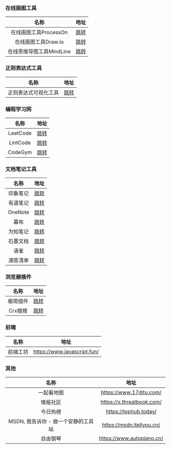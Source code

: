 ### 在线画图工具

|        名称        |                 地址                  |
|:----------------:|:-----------------------------------:|
| 在线画图工具ProcessOn  |  [跳转](https://www.processon.com/)   |
|  在线画图工具Draw.io   |   [跳转](https://app.diagrams.net/)   |
| 在线思维导图工具MindLine | [跳转](http://www.mindline.cn/webapp) |

### 正则表达式工具

|     名称     |              地址               |
|:----------:|:-----------------------------:|
| 正则表达式可视化工具 | [跳转](https://jex.im/regulex/) |

### 编程学习网

|    名称    |               地址                |
|:--------:|:-------------------------------:|
| LeetCode |   [跳转](https://leetcode.cn/)    |
| LintCode | [跳转](https://www.lintcode.com/) |
| CodeGym  |    [跳转](https://codegym.cc/)    |

### 文档笔记工具

|   名称    |               地址                |
|:-------:|:-------------------------------:|
|  印象笔记   | [跳转](https://www.yinxiang.com/) |
|  有道笔记   | [跳转](https://note.youdao.com/)  |
| OneNote | [跳转](https://www.onenote.com/)  |
|   幕布    |   [跳转](https://mubu.com/home)   |
|  为知笔记   | [跳转](https://www.wiz.cn/zh-cn)  |
|  石墨文档   |     [跳转](https://shimo.im/)     |
|   语雀    |  [跳转](https://www.yuque.com/)   |
|  滴答清单   | [跳转](https://www.dida365.com/)  |

### 浏览器插件

|  名称   |                 地址                  |
|:-----:|:-----------------------------------:|
| 极简插件  | [跳转](https://chrome.zzzmh.cn/index) |
| Crx搜搜 |   [跳转](https://www.crxsoso.com/)    |

### 前端

|  名称  |             地址              |
|:----:|:---------------------------:|
| 前端工坊 | https://www.javascript.fun/ |

### 其他

|           名称           |            地址             |
|:----------------------:|:-------------------------:|
|         一起看地图          |  https://www.17ditu.com/  |
|          情报社区          | https://x.threatbook.com/ |
|          今日热榜          |   https://tophub.today/   |
| MSDN, 我告诉你 - 做一个安静的工具站 | https://msdn.itellyou.cn/ |
|          自由钢琴          | https://www.autopiano.cn/ |

